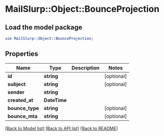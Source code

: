 # MailSlurp::Object::BounceProjection

## Load the model package
```perl
use MailSlurp::Object::BounceProjection;
```

## Properties
Name | Type | Description | Notes
------------ | ------------- | ------------- | -------------
**id** | **string** |  | [optional] 
**subject** | **string** |  | [optional] 
**sender** | **string** |  | 
**created_at** | **DateTime** |  | 
**bounce_type** | **string** |  | [optional] 
**bounce_mta** | **string** |  | [optional] 

[[Back to Model list]](../README#documentation-for-models) [[Back to API list]](../README#documentation-for-api-endpoints) [[Back to README]](../README)


